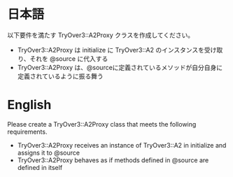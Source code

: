 # 日本語

以下要件を満たす TryOver3::A2Proxy クラスを作成してください。

- TryOver3::A2Proxy は initialize に TryOver3::A2 のインスタンスを受け取り、それを @source に代入する
- TryOver3::A2Proxy は、@sourceに定義されているメソッドが自分自身に定義されているように振る舞う

# English

Please create a TryOver3::A2Proxy class that meets the following requirements.

- TryOver3::A2Proxy receives an instance of TryOver3::A2 in initialize and assigns it to @source
- TryOver3::A2Proxy behaves as if methods defined in @source are defined in itself
